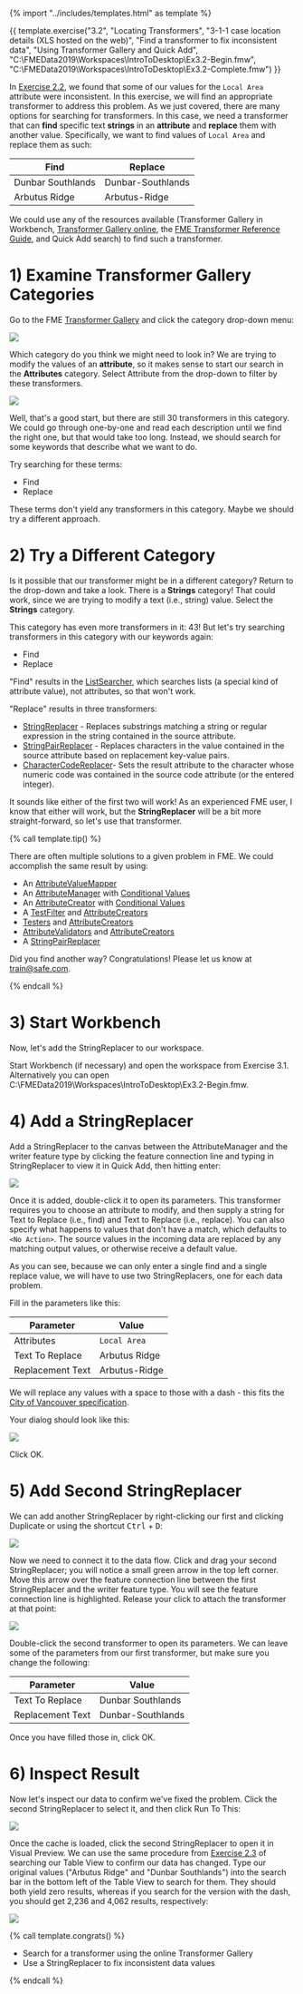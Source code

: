 {% import "../includes/templates.html" as template %}

{{ template.exercise("3.2",
               "Locating Transformers",
               "3-1-1 case location details (XLS hosted on the web)",
               "Find a transformer to fix inconsistent data",
               "Using Transformer Gallery and Quick Add",
               "C:\\FMEData2019\\Workspaces\\IntroToDesktop\\Ex3.2-Begin.fmw",
               "C:\\FMEData2019\\Workspaces\\IntroToDesktop\\Ex3.2-Complete.fmw")
}}

In [Exercise 2.2](..\2.translations\2.05.ex2.2.md), we found that some of our values for the `Local Area` attribute were inconsistent. In this exercise, we will find an appropriate transformer to address this problem. As we just covered, there are many options for searching for transformers. In this case, we need a transformer that can **find** specific text **strings** in an **attribute** and **replace** them with another value. Specifically, we want to find values of `Local Area` and replace them as such:

|Find|Replace|
|-|-|
|Dunbar Southlands|Dunbar-Southlands|
|Arbutus Ridge|Arbutus-Ridge|

We could use any of the resources available (Transformer Gallery in Workbench, [Transformer Gallery online](https://www.safe.com/transformers/), the [FME Transformer Reference Guide](http://cdn.safe.com/resources/fme/FME-Transformer-Reference-Guide.pdf), and Quick Add search) to find such a transformer.

# 1) Examine Transformer Gallery Categories

Go to the FME [Transformer Gallery](https://www.safe.com/transformers/#/) and click the category drop-down menu:

![](.\Images\transformer-gallery-categories.png)

Which category do you think we might need to look in? We are trying to modify the values of an **attribute**, so it makes sense to start our search in the **Attributes** category. Select Attribute from the drop-down to filter by these transformers.

![](.\Images\transformer-gallery-attributes.png)

Well, that's a good start, but there are still 30 transformers in this category. We could go through one-by-one and read each description until we find the right one, but that would take too long. Instead, we should search for some keywords that describe what we want to do.

Try searching for these terms:

- Find
- Replace

These terms don't yield any transformers in this category. Maybe we should try a different approach.

# 2) Try a Different Category

Is it possible that our transformer might be in a different category? Return to the drop-down and take a look. There is a **Strings** category! That could work, since we are trying to modify a text (i.e., string) value. Select the **Strings** category.

This category has even more transformers in it: 43! But let's try searching transformers in this category with our keywords again:

- Find
- Replace

"Find" results in the [ListSearcher](http://docs.safe.com/fme/2019.0/html/FME_Desktop_Documentation/FME_Transformers/Transformers/listsearcher.htm), which searches lists (a special kind of attribute value), not attributes, so that won't work.

"Replace" results in three transformers:

- [StringReplacer](http://docs.safe.com/fme/2019.0/html/FME_Desktop_Documentation/FME_Transformers/Transformers/stringreplacer.htm) - Replaces substrings matching a string or regular expression in the string contained in the source attribute.
- [StringPairReplacer](http://docs.safe.com/fme/2019.0/html/FME_Desktop_Documentation/FME_Transformers/Transformers/stringpairreplacer.htm) - Replaces characters in the value contained in the source attribute based on replacement key-value pairs.
- [CharacterCodeReplacer](https://www.safe.com/transformers/character-code-replacer/)- Sets the result attribute to the character whose numeric code was contained in the source code attribute (or the entered integer).

It sounds like either of the first two will work! As an experienced FME user, I know that either will work, but the **StringReplacer** will be a bit more straight-forward, so let's use that transformer.

{% call template.tip() %}

<p>There are often multiple solutions to a given problem in FME. We could accomplish the same result by using:</p>
<ul>
  <li>An <a href="https://docs.safe.com/fme/html/FME_Desktop_Documentation/FME_Transformers/Transformers/attributevaluemapper.htm" target="_blank">AttributeValueMapper</a></li>
  <li>An <a href="https://docs.safe.com/fme/html/FME_Desktop_Documentation/FME_Transformers/Transformers/attributemanager.htm" target="_blank">AttributeManager</a> with <a href="https://docs.safe.com/fme/html/FME_Desktop_Documentation/FME_Workbench/!Transformer_Parameters/Parameter_Condition_Definition_Dialog.htm" target="_blank">Conditional Values</a></li>
  <li>An <a href="https://docs.safe.com/fme/html/FME_Desktop_Documentation/FME_Transformers/Transformers/attributecreator.htm" target="_blank">AttributeCreator</a> with <a href="https://docs.safe.com/fme/html/FME_Desktop_Documentation/FME_Workbench/!Transformer_Parameters/Parameter_Condition_Definition_Dialog.htm" target="_blank">Conditional Values</a></li>
  <li>A <a href="https://docs.safe.com/fme/html/FME_Desktop_Documentation/FME_Transformers/Transformers/testfilter.htm" target="_blank">TestFilter</a> and <a href="https://docs.safe.com/fme/html/FME_Desktop_Documentation/FME_Transformers/Transformers/attributecreator.htm" target="_blank">AttributeCreators</a></li>
  <li><a href="https://docs.safe.com/fme/html/FME_Desktop_Documentation/FME_Transformers/Transformers/tester.htm" target="_blank">Testers</a> and <a href="https://docs.safe.com/fme/html/FME_Desktop_Documentation/FME_Transformers/Transformers/attributecreator.htm" target="_blank">AttributeCreators</a></li>
  <li><a href="http://docs.safe.com/fme/html/FME_Desktop_Documentation/FME_Transformers/Transformers/attributevalidator.htm" target="_blank">AttributeValidators</a> and <a href="https://docs.safe.com/fme/html/FME_Desktop_Documentation/FME_Transformers/Transformers/attributecreator.htm" target="_blank">AttributeCreators</a></li>
  <li>A <a href="https://docs.safe.com/fme/html/FME_Desktop_Documentation/FME_Transformers/Transformers/stringpairreplacer.htm" target="_blank">StringPairReplacer</a></li>
</ul>
<p>Did you find another way? Congratulations! Please let us know at <a href="mailto:train@safe.com" target="_blank">train@safe.com</a>.</p>

{% endcall %}

# 3) Start Workbench

Now, let's add the StringReplacer to our workspace.

Start Workbench (if necessary) and open the workspace from Exercise 3.1. Alternatively you can open C:\\FMEData2019\\Workspaces\\IntroToDesktop\\Ex3.2-Begin.fmw.

# 4) Add a StringReplacer

Add a StringReplacer to the canvas between the AttributeManager and the writer feature type by clicking the feature connection line and typing in StringReplacer to view it in Quick Add, then hitting enter:

![](.\Images\string-replacer.png)

Once it is added, double-click it to open its parameters. This transformer requires you to choose an attribute to modify, and then supply a string for Text to Replace (i.e., find) and Text to Replace (i.e., replace). You can also specify what happens to values that don't have a match, which defaults to `<No Action>`. The source values in the incoming data are replaced by any matching output values, or otherwise receive a default value.

As you can see, because we can only enter a single find and a single replace value, we will have to use two StringReplacers, one for each data problem.

Fill in the parameters like this:

|Parameter|Value|
|-|-|
|Attributes|`Local Area`|
|Text To Replace|Arbutus Ridge|
|Replacement Text|Arbutus-Ridge|

We will replace any values with a space to those with a dash - this fits the [City of Vancouver specification](https://data.vancouver.ca/datacatalogue/localAreaBoundary.htm).

Your dialog should look like this:

![](.\Images\string-replacer-parameters.png)

Click OK.

# 5) Add Second StringReplacer

We can add another StringReplacer by right-clicking our first and clicking Duplicate or using the shortcut <kbd>Ctrl</kbd> + <kbd>D</kbd>:

![](.\Images\duplicate.png)

Now we need to connect it to the data flow. Click and drag your second StringReplacer; you will notice a small green arrow in the top left corner. Move this arrow over the feature connection line between the first StringReplacer and the writer feature type. You will see the feature connection line is highlighted. Release your click to attach the transformer at that point:

![](.\Images\click-and-drag.png)

Double-click the second transformer to open its parameters. We can leave some of the parameters from our first transformer, but make sure you change the following:

|Parameter|Value|
|-|-|
|Text To Replace|Dunbar Southlands|
|Replacement Text|Dunbar-Southlands|

Once you have filled those in, click OK.

# 6) Inspect Result

Now let's inspect our data to confirm we've fixed the problem. Click the second StringReplacer to select it, and then click Run To This:

![](.\Images\string-replacer-run-to-this.png)

Once the cache is loaded, click the second StringReplacer to open it in Visual Preview. We can use the same procedure from [Exercise 2.3](..\2.translations\2.07.ex2.3.md) of searching our Table View to confirm our data has changed. Type our original values ("Arbutus Ridge" and "Dunbar Southlands") into the search bar in the bottom left of the Table View to search for them. They should both yield zero results, whereas if you search for the version with the dash, you should get 2,236 and 4,062 results, respectively:

![](.\Images\search.png)

{% call template.congrats() %}

<ul>
  <li>Search for a transformer using the online Transformer Gallery</li>
  <li>Use a StringReplacer to fix inconsistent data values</li>
</ul>

{% endcall %}
